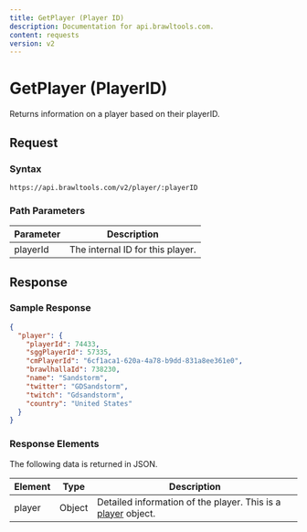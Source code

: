 ```yaml
---
title: GetPlayer (Player ID)
description: Documentation for api.brawltools.com.
content: requests
version: v2
---
```


# GetPlayer (PlayerID)

Returns information on a player based on their playerID.

## Request

### Syntax

```url
https://api.brawltools.com/v2/player/:playerID
```

### Path Parameters

| Parameter | Description                      |
| --------- | -------------------------------- |
| playerId  | The internal ID for this player. |

## Response

### Sample Response

```json
{
  "player": {
    "playerId": 74433,
    "sggPlayerId": 57335,
    "cmPlayerId": "6cf1aca1-620a-4a78-b9dd-831a8ee361e0",
    "brawlhallaId": 738230,
    "name": "Sandstorm",
    "twitter": "GDSandstorm",
    "twitch": "Gdsandstorm",
    "country": "United States"
  }
}
```

### Response Elements

The following data is returned in JSON.

| Element | Type   | Description                                                  |
| ------- | ------ | ------------------------------------------------------------ |
| player  | Object | Detailed information of the player. This is a [player](../../datatypes/player) object. |
